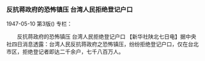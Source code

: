 ### 反抗蒋政府的恐怖镇压  台湾人民拒绝登记户口

1947-05-10
第3版()
专栏：

　　反抗蒋政府的恐怖镇压
    台湾人民拒绝登记户口
    【新华社陕北七日电】据中央社四日消息透露：台湾人民反抗蒋政府之恐怖镇压，纷纷拒绝登记户口，仅在台北市区，拒绝登记者即达二千余户，七千八百万人。
